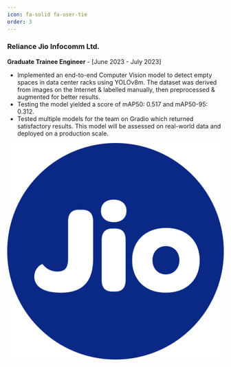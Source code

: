 ```yaml
---
icon: fa-solid fa-user-tie
order: 3
---
```


<div class="project-card">
  <div class="project-card-content">
    <h3>Reliance Jio Infocomm Ltd.</h3>
    <p><strong>Graduate Trainee Engineer</strong> - [June 2023 - July 2023]</p>
    <ul>
      <li>Implemented an end-to-end Computer Vision model to detect empty spaces in data center racks using YOLOv8m. The dataset was derived from images on the Internet & labelled manually, then preprocessed & augmented for better results.</li>
      <li>Testing the model yielded a score of mAP50: 0.517 and mAP50-95: 0.312.</li>
      <li>Tested multiple models for the team on Gradio which returned satisfactory results. This model will be assessed on real-world data and deployed on a production scale.</li>
    </ul>
  </div>
  <img src="assets/jio.png" alt="jio" class="project-card-img" />
</div>
